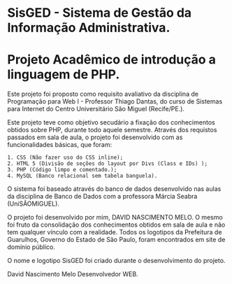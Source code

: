# SisGED - Sistema de Gestão da Informação Administrativa. 
# Projeto Acadêmico de introdução a linguagem de PHP.


Este projeto foi proposto como requisito avaliativo da disciplina de Programação para Web I - Professor Thiago Dantas, do curso de Sistemas para Internet do Centro Universitário São Miguel (Recife/PE.). 

Este projeto teve como objetivo secudário a fixação dos conhecimentos obtidos sobre PHP, durante todo aquele semestre. Através dos requistos passados em sala de aula, o projeto foi desenvolvido com as funcionalidades básicas, que foram:

    1. CSS (Não fazer uso do CSS inline);
    2. HTML 5 (Divisão de seções do layout por Divs (Class e IDs) );
    3. PHP (Código limpo e comentado.);
    4. MySQL (Banco relacional sem tabela banguela).

O sistema foi baseado através do banco de dados desenvolvido nas aulas da disciplina de Banco de Dados com a professora Márcia Seabra (UniSÃOMIGUEL). 

O projeto foi desenvolvido por mim, DAVID NASCIMENTO MELO. O mesmo foi fruto da consolidação dos conhecimentos obtidos em sala de aula e não tem qualquer vínculo com a realidade. Todos os logotipos da Prefeitura de Guarulhos, Governo do Estado de São Paulo, foram encontrados em site de domínio público. 

O nome e logotipo SisGED foi criado durante o desenvolvimento do projeto. 


David Nascimento Melo 
Desenvolvedor WEB.